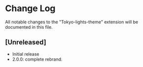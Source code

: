 # Change Log

All notable changes to the "Tokyo-lights-theme" extension will be documented in this file.

## [Unreleased]

- Initial release
- 2.0.0: complete rebrand.